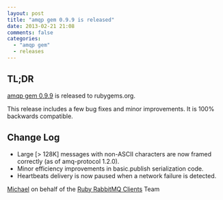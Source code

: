 ```yaml
---
layout: post
title: "amqp gem 0.9.9 is released"
date: 2013-02-21 21:08
comments: false
categories:
  - "amqp gem"
  - releases
---
```


## TL;DR

[amqp gem 0.9.9](https://rubygems.org/gems/amqp/versions/0.9.9) is released to rubygems.org.

This release includes a few bug fixes and minor improvements. It is 100% backwards
compatible.


## Change Log

  * Large [> 128K] messages with non-ASCII characters are now framed  correctly (as of amq-protocol 1.2.0).
  * Minor efficiency improvements in basic.publish serialization code.
  * Heartbeats delivery is now paused when a network failure is detected.


[Michael](http://twitter.com/michaelklishin) on behalf of the [Ruby RabbitMQ Clients](http://github.com/ruby-amqp) Team

